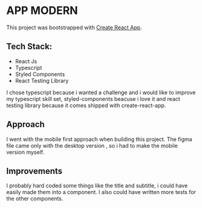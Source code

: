 # APP MODERN

This project was bootstrapped with [Create React App](https://github.com/facebook/create-react-app).

## Tech Stack:
* React Js
* Typescript
* Styled Components
* React Testing Library


I chose typescript because i wanted a challenge and i would like to improve
my typescript skill set, styled-components beacuse i love it and react testing
library because it comes shipped with create-react-app.


## Approach
I went with the mobile first approach when building this project. The figma file 
came only with the desktop version , so i had to make the mobile version myself.


## Improvements
I probably hard coded some things like the title and subtitle, i could have easily 
made them into a component. I also could have written more tests for the other components.



